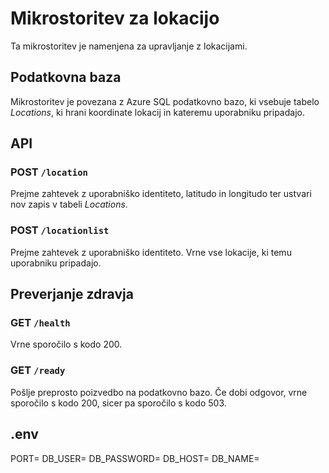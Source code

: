 
# Mikrostoritev za lokacijo
Ta mikrostoritev je namenjena za upravljanje z lokacijami.

## Podatkovna baza
Mikrostoritev je povezana z Azure SQL podatkovno bazo, ki vsebuje tabelo *Locations*, ki hrani koordinate lokacij in kateremu uporabniku pripadajo.

## API

### POST `/location`
Prejme zahtevek z uporabniško identiteto, latitudo in longitudo ter ustvari nov zapis v tabeli *Locations*.

### POST `/locationlist`
Prejme zahtevek z uporabniško identiteto. Vrne vse lokacije, ki temu uporabniku pripadajo.

## Preverjanje zdravja

###  GET `/health`
Vrne sporočilo s kodo 200.

###  GET `/ready`
Pošlje preprosto poizvedbo na podatkovno bazo. Če dobi odgovor, vrne sporočilo s kodo 200, sicer pa sporočilo s kodo 503.

## .env
PORT=
DB_USER=
DB_PASSWORD=
DB_HOST=
DB_NAME=